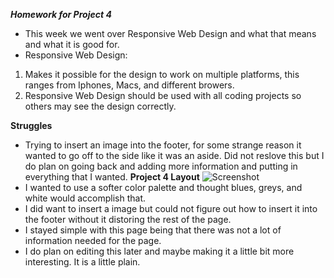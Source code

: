 ***Homework for Project 4***
- This week we went over Responsive Web Design and what that means and what it is good for.
- Responsive Web Design:
1. Makes it possible for the design to work on multiple platforms, this ranges from Iphones, Macs, and different browers.
2. Responsive Web Design should be used with all coding projects so others may see the design correctly.

**Struggles**
- Trying to insert an image into the footer, for some strange reason it wanted to go off to the side like it was an aside. Did not reslove this but I do plan on going back and adding more information and putting in everything that I wanted.
**Project 4 Layout**
 ![Screenshot](.images/imagerepo.png)
 - I wanted to use a softer color palette and thought blues, greys, and white would accomplish that.
 - I did want to insert a image but could not figure out how to insert it into the footer without it distoring the rest of the page.
 - I stayed simple with this page being that there was not a lot of information needed for the page.
 - I do plan on editing this later and maybe making it a little bit more interesting. It is a little plain. 

